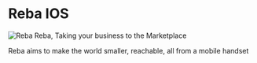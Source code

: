 # Reba IOS
![Reba](http://reba.fikia.co.rw/img/logo.png "Reba")
Reba, Taking your business to the Marketplace

Reba aims to make the world smaller, reachable, all from a mobile handset

